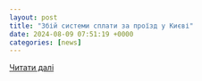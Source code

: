 ```yaml
---
layout: post
title: "Збій системи сплати за проїзд у Києві"
date: 2024-08-09 07:51:19 +0000
categories: [news]
---
```


[Читати далі](https://prm.ua/u-hromadskomu-transporti-kyieva-stavsia-zbiy-systemy-splaty-za-proizd-podrobytsi/)
